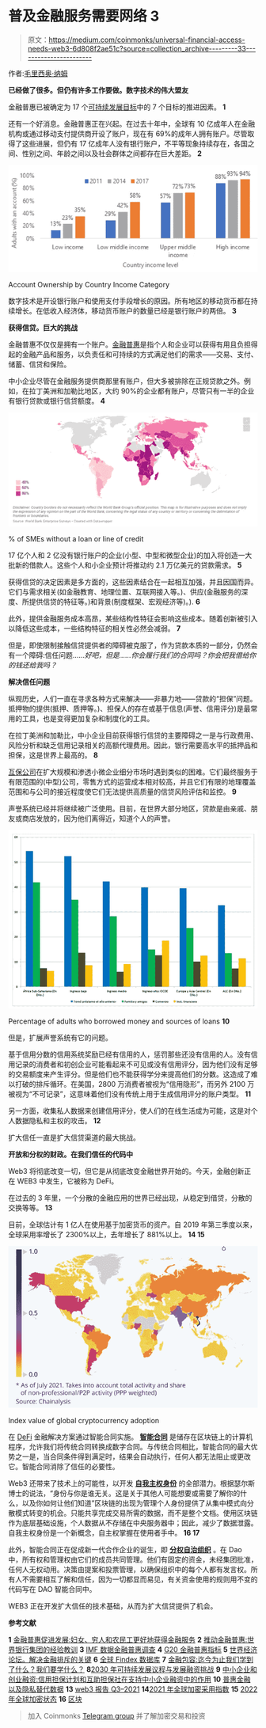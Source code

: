 # 普及金融服务需要网络 3

> 原文：<https://medium.com/coinmonks/universal-financial-access-needs-web3-6d808f2ae51c?source=collection_archive---------33----------------------->

作者:[毛里西奥·纳姆](/@mauricio_nm)

**已经做了很多。但仍有许多工作要做。数字技术的伟大盟友**

金融普惠已被确定为 17 个[可持续发展目标](https://www.un.org/sustainabledevelopment/sustainable-development-goals/)中的 7 个目标的推进因素。 **1**

还有一个好消息。金融普惠正在兴起。在过去十年中，全球有 10 亿成年人在金融机构或通过移动支付提供商开设了账户，现在有 69%的成年人拥有账户。尽管取得了这些进展，但仍有 17 亿成年人没有银行账户，不平等现象持续存在，各国之间、性别之间、年龄之间以及社会群体之间都存在巨大差距。 **2**

![](img/d536b61edbaf7fd3c305502b103603b6.png)

Account Ownership by Country Income Category

数字技术是开设银行账户和使用支付手段增长的原因。所有地区的移动货币都在持续增长。在低收入经济体，移动货币账户的数量已经是银行账户的两倍。 **3**

**获得信贷。巨大的挑战**

金融普惠不仅仅是拥有一个账户。[金融普惠](https://www.worldbank.org/en/topic/financialinclusion/overview#1)是指个人和企业可以获得有用且负担得起的金融产品和服务，以负责任和可持续的方式满足他们的需求——交易、支付、储蓄、信贷和保险。

中小企业尽管在金融服务提供商那里有账户，但大多被排除在正规贷款之外。例如，在拉丁美洲和加勒比地区，大约 90%的企业都有账户，尽管只有一半的企业有银行贷款或银行信贷额度。 **4**

![](img/7b7c38dfd64bfd9cc39b5a509122314a.png)

% of SMEs without a loan or line of credit

17 亿个人和 2 亿没有银行账户的企业(小型、中型和微型企业)的加入将创造一大批新的借款人。这些个人和小企业预计将推动约 2.1 万亿美元的贷款需求。 **5**

获得信贷的决定因素是多方面的，这些因素结合在一起相互加强，并且因国而异。它们与需求相关(如金融教育、地理位置、互联网接入等。)、供应(金融服务的深度、所提供信贷的特征等。)和背景(制度框架、宏观经济等)。). **6**

此外，提供金融服务成本高昂，某些结构性特征会影响这些成本。随着创新被引入以降低这些成本，一些结构特征的相关性必然会减弱。 **7**

但是，即使限制接触信贷提供者的障碍被克服了，作为贷款本质的一部分，仍然会有一个障碍:信任问题……*好吧，但是……你会履行我们的合同吗？你会把我借给你的钱还给我吗？*

**解决信任问题**

纵观历史，人们一直在寻求各种方式来解决——非暴力地——贷款的“担保”问题。抵押物的提供(抵押、质押等。)、担保人的存在或基于信息(声誉、信用评分)是最常用的工具，也是变得更加复杂和制度化的工具。

在拉丁美洲和加勒比，中小企业目前获得银行信贷的主要障碍之一是与行政费用、风险分析和缺乏信用记录相关的高额代理费用。因此，银行需要高水平的抵押品和担保，这是世界上最高的。 **8**

[互保公司](https://es.wikipedia.org/wiki/Sociedad_de_Garant%C3%ADa_Rec%C3%ADproca)在扩大规模和渗透小微企业细分市场时遇到类似的困难。它们最终服务于有限范围的(中型)公司，零售方式的运营成本相对较高，并且它们有限的地理覆盖范围和与公司的接近程度使它们无法提供高质量的信贷风险评估和监控。 **9**

声誉系统已经并将继续被广泛使用。目前，在世界大部分地区，贷款是由亲戚、朋友或商店发放的，因为他们离得近，知道个人的声誉。

![](img/ffd0333ce883991b101f3ebefa249bde.png)

Percentage of adults who borrowed money and sources of loans **10**

但是，扩展声誉系统有它的问题。

基于信用分数的信用系统奖励已经有信用的人，惩罚那些还没有信用的人。没有信用记录的消费者和初创企业可能看起来不可见或没有信用评分，因为他们没有足够的交易额度来产生评分。但是他们也不能获得学分来提高他们的分数。这造成了难以打破的排斥循环。在美国，2800 万消费者被视为“信用隐形”，而另外 2100 万被视为“不可记录”，这意味着他们没有传统上用于生成信用评分的账户类型。 **11**

另一方面，收集私人数据来创建信用评分，使人们的在线生活成为可能，这是对个人数据隐私和主权的攻击。 **12**

扩大信任一直是扩大信贷渠道的最大挑战。

**开放和分权的财政。在我们信任的代码中**

Web3 将彻底改变一切，但它是从彻底改变金融世界开始的。今天，金融创新正在 WEB3 中发生，它被称为 DeFi。

在过去的 3 年里，一个分散的金融应用的世界已经出现，从稳定到借贷，分散的交换等等。 **13**

目前，全球估计有 1 亿人在使用基于加密货币的资产。自 2019 年第三季度以来，全球采用率增长了 2300%以上，去年增长了 881%以上。 **14 15**

![](img/fda1ff40ae92aeac536902145915d261.png)

Index value of global cryptocurrency adoption

在 [DeFi](https://ethereum.org/en/defi/) 金融解决方案通过智能合同实施。 [**智能合同**](https://ethereum.org/en/smart-contracts/) 是储存在区块链上的计算机程序，允许我们将传统合同转换成数字合同。与传统合同相比，智能合同的最大优势之一是，当合同条件得到满足时，结果会自动执行，任何人都无法阻止或更改它。智能合同消除了信任的必要性。

Web3 还带来了技术上的可能性，以开发 [**自我主权身份**](https://en.wikipedia.org/wiki/Self-sovereign_identity) 的全部潜力。根据瑟尔斯博士的说法，“身份与你是谁无关。这是关于其他人可能想要或需要了解你的什么，以及你如何让他们知道”区块链的出现为管理个人身份提供了从集中模式向分散模式转变的机会。只能共享完成交易所需的数据，而不是整个文档。使用区块链作为底层基础设施，个人数据从不存储在中央服务器中；因此，减少了数据泄露。自我主权身份是一个新概念，自主权掌握在使用者手中。 **16 17**

此外，智能合同正在促成新一代合作企业的诞生，即 [**分权自治组织**](https://ethereum.org/en/dao/) 。在 Dao 中，所有权和管理权由它们的成员共同管理。他们有固定的资金，未经集团批准，任何人无权动用。决策由提案和投票管理，以确保组织中的每个人都有发言权。所有人不需要相互了解和信任，因为一切都显而易见，有关资金使用的规则用不变的代码写在 DAO 智能合同中。

WEB3 正在开发扩大信任的技术基础，从而为扩大信贷提供了机会。

**参考文献**

**1** [金融普惠促进发展:妇女、穷人和农民工更好地获得金融服务](https://unctad.org/system/files/official-document/ditctncd2020d6_en.pdf)
**2** [推动金融普惠:世界银行集团的经验教训](https://ieg.worldbankgroup.org/sites/default/files/Data/reports/ap_driveforfinancialinclusion.pdf)
**3** [IMF 数据金融普惠调查](https://data.imf.org/?sk=E5DCAB7E-A5CA-4892-A6EA-598B5463A34C)
**4** [G20 金融普惠指标](https://datatopics.worldbank.org/g20fidata/)
**5** [世界经济论坛。解决金融排斥的关键](https://www.weforum.org/agenda/2018/04/how-big-data-can-fight-financial-exclusion/)
**6** [全球 Findex 数据库](https://globalfindex.worldbank.org/)
**7** [金融包容:迄今为止我们学到了什么？我们要学什么？](https://www.imf.org/en/Publications/WP/Issues/2020/08/07/Financial-Inclusion-What-Have-We-Learned-So-Far-What-Do-We-Have-to-Learn-49660)
**8**[2030 年可持续发展议程与发展融资挑战](https://www.cepal.org/en/publications/40327-economic-survey-latin-america-and-caribbean-2016-2030-agenda-sustainable)
**9** [中小企业和创业融资:信用担保计划和互助担保社在支持中小企业融资中的作用](https://one.oecd.org/document/CFE/SME(2012)1/FINAL/en/pdf)
**10** [普惠金融 以及隐私替代数据](https://publications.iadb.org/publications/spanish/document/Inclusi%C3%B3n-financiera-en-Am%C3%A9rica-Latina-y-el-Caribe-Coyuntura-actual-y-desaf%C3%ADos-para-los-pr%C3%B3ximos-a%C3%B1os.pdf)
**13** [web3 报告 Q3–2021](https://consensys.net/reports/web3-report-q3-2021/)
**14**[2021 年全球加密采用指数](https://blog.chainalysis.com/reports/2021-global-crypto-adoption-index/)
**15** [2022 年全球加密状态](https://www.gemini.com/state-of-crypto)
**16** [区块](/blockchain-for-decentralized-identity/blockchain-for-decentralized-identity-self-sovereign-identity-de-mystified-f9bebd006e84)

> 加入 Coinmonks [Telegram group](https://t.me/joinchat/Trz8jaxd6xEsBI4p) 并了解加密交易和投资